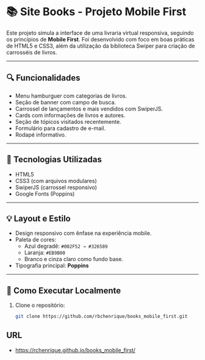 # 📚 Site Books - Projeto Mobile First

Este projeto simula a interface de uma livraria virtual responsiva, seguindo os princípios de **Mobile First**. 
Foi desenvolvido com foco em boas práticas de HTML5 e CSS3, além da utilização da biblioteca Swiper para criação de carrosséis de livros.

---

## 🔍 Funcionalidades

- Menu hamburguer com categorias de livros.
- Seção de banner com campo de busca.
- Carrossel de lançamentos e mais vendidos com SwiperJS.
- Cards com informações de livros e autores.
- Seção de tópicos visitados recentemente.
- Formulário para cadastro de e-mail.
- Rodapé informativo.

---

## 🧰 Tecnologias Utilizadas

- HTML5
- CSS3 (com arquivos modulares)
- SwiperJS (carrossel responsivo)
- Google Fonts (Poppins)

---

## 💡 Layout e Estilo

- Design responsivo com ênfase na experiência mobile.
- Paleta de cores:
  - Azul degradê: `#002F52 → #326589`
  - Laranja: `#EB9B00`
  - Branco e cinza claro como fundo base.
- Tipografia principal: **Poppins**

---

## 🚀 Como Executar Localmente

1. Clone o repositório:
   ```bash
   git clone https://github.com/rbchenrique/books_mobile_first.git
   
## URL

- https://rchenrique.github.io/books_mobile_first/
